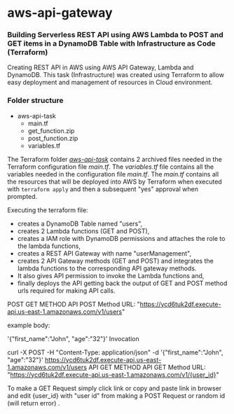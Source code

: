 # aws-api-gateway
### **Building Serverless REST API using AWS Lambda to POST and GET items in a DynamoDB Table with Infrastructure as Code (Terraform)**
Creating REST API in AWS using AWS API Gateway, Lambda and DynamoDB. This task (Infrastructure) was created using Terraform to allow easy deployment and management of resources in Cloud environment.

### **Folder structure**
* aws-api-task
    * main.tf 
    * get_function.zip
    * post_function.zip
    * variables.tf

The Terraform folder [_aws-api-task_](/aws-api-gateway) contains 2 archived files needed in the Terraform configuration file _main.tf_. The _variables.tf_ file contains all the variables needed in the configuration file _main.tf_. The _main.tf_ contains all the resources that will be deployed into AWS by Terraform when executed with `terraform apply` and then a subsequent "yes" approval when prompted.

Executing the terraform file: 
- creates a DynamoDB Table named "users", 
- creates 2 Lambda functions (GET and POST), 
- creates a IAM role with DynamoDB permissions and attaches the role to the lambda functions, 
- creates a REST API Gateway with name "userManagement", 
- creates 2 API Gateway methods (GET and POST) and integrates the lambda functions to the corresponding API gateway methods. 
- It also gives API permission to invoke the Lambda functions and, 
- finally deploys the API getting back the output of GET and POST method urls required for making API calls.

POST GET METHOD
API POST Method URL: "https://ycd6tuk2df.execute-api.us-east-1.amazonaws.com/v1/users"

example body:

'{"first_name":"John", "age":"32"}'
Invocation

curl -X POST -H "Content-Type: application/json" -d '{"first_name":"John", "age":"32"}' https://ycd6tuk2df.execute-api.us-east-1.amazonaws.com/v1/users
API GET METHOD
API GET Method URL: "https://ycd6tuk2df.execute-api.us-east-1.amazonaws.com/v1/{user_id}"

To make a GET Request simply click link or copy and paste link in browser and edit {user_id} with "user id" from making a POST Request or random id (will return error) .